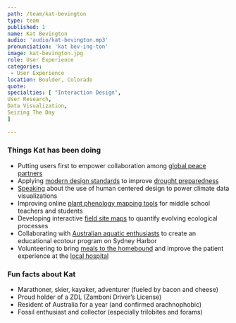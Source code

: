 ```yaml
---
path: /team/kat-bevington
type: team
published: 1
name: Kat Bevington
audio: 'audio/kat-bevington.mp3'
pronunciation: 'kat bev-ing-ton'
image: kat-bevington.jpg
role: User Experience
categories:
 - User Experience
location: Boulder, Colorado
quote: 
specialties: [ "Interaction Design",
User Research,
Data Visualization,
Seizing The Day
]
  
---
```


### Things Kat has been doing
* Putting users first to empower collaboration among [global peace partners](https://civicactions.com/case-study/globalnet)
* Applying [modern design standards](https://designsystem.digital.gov/) to improve [drought preparedness](https://www.drought.gov/drought/)
* [Speaking](https://ams.confex.com/ams/2020Annual/webprogram/Session53602.html) about the use of human centered design to power climate data visualizations
* Improving online [plant phenology mapping tools](https://budburst.fieldscope.org/) for middle school teachers and students
* Developing interactive [field site maps](https://www.neonscience.org/field-sites/field-sites-map) to quantify evolving ecological processes
* Collaborating with [Australian aquatic enthusiasts](https://manlykayakcentre.com.au/about-us/) to create an educational ecotour program on Sydney Harbor
* Volunteering to bring [meals to the homebound](https://mowboulder.org/) and improve the patient experience at the [local hospital](https://www.sclhealth.org/locations/lutheran-medical-center/)

### Fun facts about Kat
* Marathoner, skier, kayaker, adventurer (fueled by bacon and cheese)
* Proud holder of a ZDL (Zamboni Driver’s License)
* Resident of Australia for a year (and confirmed arachnophobic)
* Fossil enthusiast and collector (especially trilobites and forams) 



